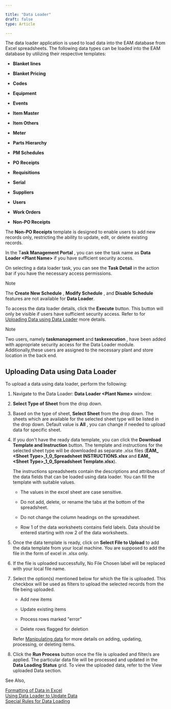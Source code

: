 ```yaml
---  

title: "Data Loader"  
draft: false 
type: Article

---
```


The data loader application is used to load data into the EAM database from
Excel spreadsheets. The following data types can be loaded into the EAM
database by utilizing their respective templates:

  * **Blanket lines**

  * **Blanket Pricing**

  * **Codes**

  * **Equipment**

  * **Events**

  * **Item Master**

  * **Item Others**

  * **Meter**

  * **Parts Hierarchy**

  * **PM Schedules**

  * **PO Receipts**

  * **Requisitions**

  * **Serial**

  * **Suppliers**

  * **Users**

  * **Work Orders**

  * **Non-PO Receipts**

The **Non-PO Receipts** template is designed to enable users to add new
records only, restricting the ability to update, edit, or delete existing
records.

In the T**ask Management Portal** , you can see the task name as **Data Loader \<Plant Name\>** if you have sufficient security access.

On selecting a data loader task, you can see the **Task Detail** in the action bar if you have the necessary access permissions.

>[!Note]
>The **Create New Schedule** , **Modify Schedule** , and **Disable Schedule**
features are not available for **Data Loader**.

To access the data loader details, click the **Execute** button. This button
will only be visible if users have sufficient security access. Refer to for [Uploading Data using Data Loader](#uploading-data-using-data-loader) more details.

>[!Note]
>Two users, namely **taskmanagement** and **taskexecution** , have been added with appropriate security access for the Data Loader module. Additionally,these users are assigned to the necessary plant and store location in the back end.

## Uploading Data using Data Loader

To upload a data using data loader, perform the following:

  1. Navigate to the Data Loader: **Data Loader \<Plant Name\>** window:

  2. **Select Type of Sheet** from the drop down.

  3. Based on the type of sheet, **Select Sheet** from the drop down. The sheets which are available for the selected sheet type will be listed in the drop down. Default value is **All** , you can change if needed to upload data for specific sheet.

  4. If you don't have the ready data template, you can click the **Download Template and Instruction** button. The template and instructions for the selected sheet type will be downloaded as separate .xlsx files (**EAM_ \<Sheet Type\>_1_0_Spreadsheet INSTRUCTIONS.xlsx** and **EAM_ \<Sheet Type>_1_0_Spreadsheet Template.xlsx**).

      The instructions spreadsheets contain the descriptions and attributes of the data fields that can be loaded using data loader. You can fill the template with suitable values.

     * The values in the excel sheet are case sensitive. 

     * Do not add, delete, or rename the tabs at the bottom of the spreadsheet. 

     * Do not change the column headings on the spreadsheet. 

     * Row 1 of the data worksheets contains field labels. Data should be entered starting with row 2 of the data worksheets.

  5. Once the data template is ready, click on **Select File to Upload** to add the data template from your local machine. You are supposed to add the file in the form of excel in .xlsx only.

  6. If the file is uploaded successfully, No File Chosen label will be replaced with your local file name.

  7. Select the option(s) mentioned below for which the file is uploaded. This checkbox will be used as filters to upload the selected records from the file being uploaded.

     * Add new items

     * Update existing items

     * Process rows marked "error"

     * Delete rows flagged for deletion

      Refer [Manipulating data](Manipulating-Data.md) for more details on adding, updating, processing, or deleting items.

  3. Click the **Run Process** button once the file is uploaded and filter/s are applied. The particular data file will be processed and updated in the **Data Loading Status** grid. To view the uploaded data, refer to the View uploaded Data section.

See Also,

[Formatting of Data in Excel](Manipulating-Data.md#formatting-of-data-in-excel)  
[Using Data Loader to Update Data](Manipulating-Data.md#using-data-loader-to-update-data)  
[Special Rules for Data Loading](Special-Rules-for-Loading-Data.md)

